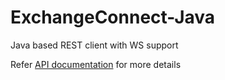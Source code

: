 # ExchangeConnect-Java
Java based REST client with WS support


Refer [API documentation](https://exchange.moonx.pro/api-doc/spot_rest.html) for more details

